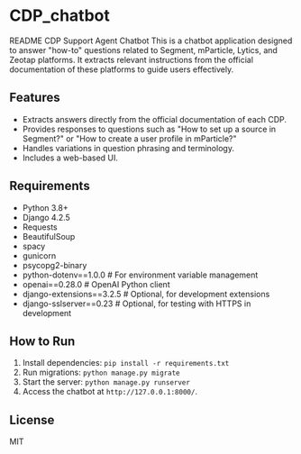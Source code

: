 # CDP_chatbot

README
CDP Support Agent Chatbot
This is a chatbot application designed to answer "how-to" questions related to Segment, mParticle, Lytics, and Zeotap platforms. It extracts relevant instructions from the official documentation of these platforms to guide users effectively.


## Features
- Extracts answers directly from the official documentation of each CDP.
- Provides responses to questions such as "How to set up a source in Segment?" or "How to create a user profile in mParticle?"
- Handles variations in question phrasing and terminology.
- Includes a web-based UI.

## Requirements
- Python 3.8+
- Django 4.2.5
- Requests
- BeautifulSoup
- spacy
- gunicorn
- psycopg2-binary
- python-dotenv==1.0.0  # For environment variable management
- openai==0.28.0  # OpenAI Python client
- django-extensions==3.2.5  # Optional, for development extensions
- django-sslserver==0.23  # Optional, for testing with HTTPS in development

## How to Run
1. Install dependencies: `pip install -r requirements.txt`
2. Run migrations: `python manage.py migrate`
3. Start the server: `python manage.py runserver`
4. Access the chatbot at `http://127.0.0.1:8000/`.

## License
MIT
